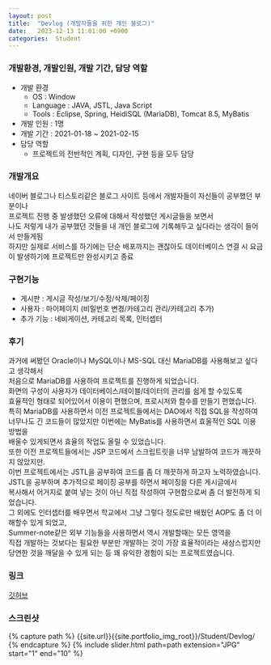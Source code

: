 ```yaml
---
layout: post
title:  "Devlog (개발자들을 위한 개인 블로그)"
date:   2023-12-13 11:01:00 +0900
categories:  Student
---
```


### 개발환경, 개발인원, 개발 기간, 담당 역할

- 개발 환경
    - OS : Window
    - Language : JAVA, JSTL, Java Script
    - Tools : Eclipse, Spring, HeidiSQL (MariaDB), Tomcat 8.5, MyBatis
- 개발 인원 : 1명
- 개발 기간 : 2021-01-18 ~ 2021-02-15
- 담당 역할
    - 프로젝트의 전반적인 계획, 디자인, 구현 등을 모두 담당

### 개발개요

네이버 블로그나 티스토리같은 블로그 사이트 등에서 개발자들이 자신들이 공부했던 부분이나  
프로젝트 진행 중 발생했던 오류에 대해서 작성했던 게시글들을 보면서  
나도 저렇게 내가 공부했던 것들을 내 개인 블로그에 기록해두고 싶다라는 생각이 들어서 만들게됨  
하지만 실제로 서비스를 하기에는 단순 배포까지는 괜찮아도 데이터베이스 연결 시 요금이 발생하기에 프로젝트만 완성시키고 종료

### 구현기능

- 게시판 : 게시글 작성/보기/수정/삭제/페이징
- 사용자 : 마이페이지 (비밀번호 변경/카테고리 관리/카테고리 추가)
- 추가 기능 : 네비게이션, 카테고리 목록, 인터셉터

### 후기

과거에 써봤던 Oracle이나 MySQL이나 MS-SQL 대신 MariaDB를 사용해보고 싶다고 생각해서  
처음으로 MariaDB를 사용하여 프로젝트를 진행하게 되었습니다.  
화면의 구성이 사용자가 데이터베이스/테이블/데이터의 관리를 쉽게 할 수있도록  
효율적인 형태로 되어있어서 이용이 편했으며, 프로시저와 함수를 만들기 편했습니다.  
특히 MariaDB를 사용하면서 이전 프로젝트들에서는 DAO에서 직접 SQL을 작성하여  
너무나도 긴 코드들이 많았지만 이번에는 MyBatis를 사용하면서 효울적인 SQL 이용 방법을  
배울수 있게되면서 효율의 작업도 올릴 수 있었습니다.  
또한 이전 프로젝트들에서는 JSP 코드에서 스크립트릿을 너무 남발하여 코드가 깨끗하지 않았지만.  
이번 프로젝트에서는 JSTL을 공부하여 코드를 좀 더 깨끗하게 하고자 노력하였습니다.  
JSTL을 공부하며 추가적으로 페이징 공부를 하면서 페이징을 다른 게시글에서  
복사해서 어거지로 붙여 넣는 것이 아닌 직접 작성하여 구현함으로써 좀 더 발전하게 되었습니다.  
그 외에도 인터셉터를 배우면서 학교에서 그냥 그렇다 정도로만 배웠던 AOP도 좀 더 이해할수 있게 되었고,  
Summer-note같은 외부 기능들을 사용하면서 역시 개발할때는 모든 영역을  
직접 개발하는 것보다는 필요한 부분만 개발하는 것이 가장 효율적이라는 새삼스럽지만  
당연한 것을 깨달을 수 있게 되는 등 꽤 유익한 경험이 되는 프로젝트였습니다.

### 링크
[깃허브](https://github.com/sangwon0724/Devlog)

### 스크린샷

{% capture path %}
{{site.url}}{{site.portfolio_img_root}}/Student/Devlog/
{% endcapture %}
{% include slider.html path=path extension="JPG" start="1" end="10" %}